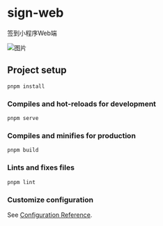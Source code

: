 # sign-web
签到小程序Web端

![图片](https://img.cdn.sugarat.top/mdImg/MTYxNzYwODI3MDQ4OA==617608270488)
## Project setup
```
pnpm install
```

### Compiles and hot-reloads for development
```
pnpm serve
```

### Compiles and minifies for production
```
pnpm build
```

### Lints and fixes files
```
pnpm lint
```

### Customize configuration
See [Configuration Reference](https://cli.vuejs.org/config/).
